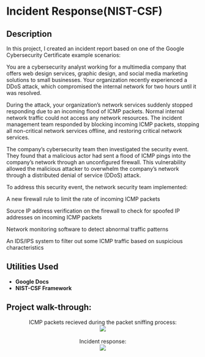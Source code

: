 <h1>Incident Response(NIST-CSF)</h1>


<h2>Description</h2>
In this project, I created an incident report based on one of the Google Cybersecurity Certificate example scenarios: 

You are a cybersecurity analyst working for a multimedia company that offers web design services, graphic design, and social media marketing solutions to small businesses. Your organization recently experienced a DDoS attack, which compromised the internal network for two hours until it was resolved.

During the attack, your organization’s network services suddenly stopped responding due to an incoming flood of ICMP packets. Normal internal network traffic could not access any network resources. The incident management team responded by blocking incoming ICMP packets, stopping all non-critical network services offline, and restoring critical network services. 

The company’s cybersecurity team then investigated the security event. They found that a malicious actor had sent a flood of ICMP pings into the company’s network through an unconfigured firewall. This vulnerability allowed the malicious attacker to overwhelm the company’s network through a distributed denial of service (DDoS) attack. 

To address this security event, the network security team implemented: 

A new firewall rule to limit the rate of incoming ICMP packets

Source IP address verification on the firewall to check for spoofed IP addresses on incoming ICMP packets

Network monitoring software to detect abnormal traffic patterns

An IDS/IPS system to filter out some ICMP traffic based on suspicious characteristics 
<br />


<h2>Utilities Used</h2>

- <b>Google Docs</b>
- <b>NIST-CSF Framework</b>
<h2>Project walk-through:</h2>

<p align="center">
ICMP packets recieved during the packet sniffing process: <br/>
<img src="https://i.imgur.com/aEabzxs.png"/>
<br />
<br />
Incident response:  <br/>
<img src="https://i.imgur.com/FKe5vcB.png"/>
<br />
